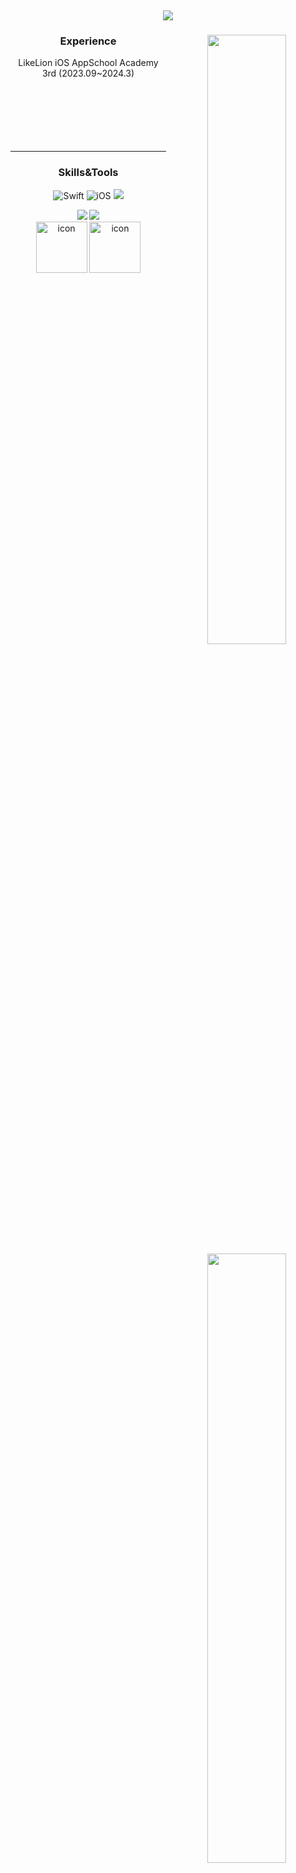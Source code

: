 ​<div align="center">
    
![](https://i.imgur.com/VvoWlWo.gif)

<div align="center">
<img align="right" width="50%" src="https://github-readme-stats.vercel.app/api?username=ha-nabi&show_icons=true&theme=holi"/>

 
### Experience 
<div align="center">

LikeLion iOS AppSchool Academy 3rd (2023.09~2024.3)
 <br>
 <br>
 <br>  
 <br>  
 <br>  
 
</div>
 
---

<a href="https://github.com/kangciu"><img align="right" width="50%" src="https://github-readme-stats.vercel.app/api/top-langs/?username=ha-nabi&theme=holi&layout=compact&hide_border=false" /></a> 

### Skills&Tools
<div align="center">

![Swift](https://img.shields.io/badge/Swift-FA7343?style=flat-square&logo=Swift&logoColor=white&edge_flat=false) 
![iOS](https://img.shields.io/badge/iOS-222222?style=flat-square&logo=Apple&logoColor=white) 
<img src="https://img.shields.io/badge/XCode-147EFB?style=flat-square&logo=xcode&logoColor=white"/>
    
<img src="https://img.shields.io/badge/GitHub-181717?style=flat-square&logo=github&logoColor=white"/>   
<img src="https://img.shields.io/badge/Git-F05032?style=flat-square&logo=Git&logoColor=white"/>  
<br>
<img src="https://techstack-generator.vercel.app/swift-icon.svg" alt="icon" width="82" height="82" />  
<img src="https://techstack-generator.vercel.app/github-icon.svg" alt="icon" width="82" height="82" />

  <br>
 
</div>
 
